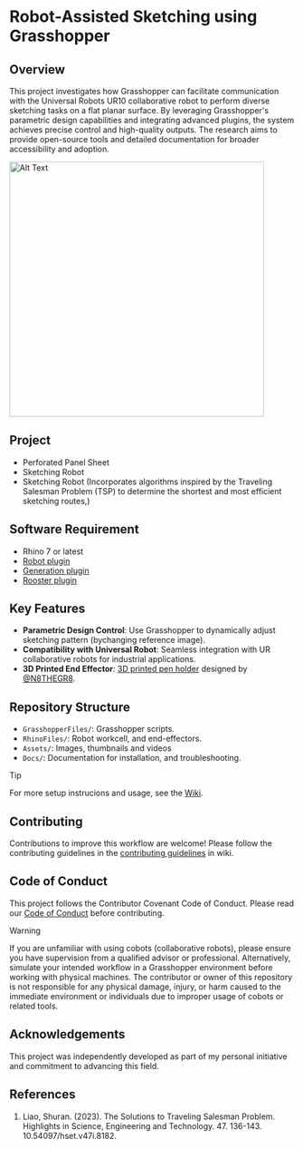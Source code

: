 # Robot-Assisted Sketching using Grasshopper

## Overview
This project investigates how Grasshopper can facilitate communication with the Universal Robots UR10 collaborative robot to perform diverse sketching tasks on a flat planar surface. By leveraging Grasshopper's parametric design capabilities and integrating advanced plugins, the system achieves precise control and high-quality outputs. The research aims to provide open-source tools and detailed documentation for broader accessibility and adoption.

<img src="https://github.com/LoyWeiWin/Grasshopper_UR_RobotAssistedSketching/blob/main/Assets/Thumbnails/Vid_RoboticSketching.gif" alt="Alt Text" width="450">


## Project
- Perforated Panel Sheet
- Sketching Robot
- Sketching Robot (Incorporates algorithms inspired by the Traveling Salesman Problem (TSP) to determine the shortest and most efficient sketching routes,)

## Software Requirement
- Rhino 7 or latest
- [Robot plugin](https://github.com/visose/Robots)
- [Generation plugin](https://www.food4rhino.com/en/app/generation)
- [Rooster plugin](https://www.food4rhino.com/en/app/rooster)

## Key Features
- **Parametric Design Control**: Use Grasshopper to dynamically adjust sketching pattern (bychanging reference image).
- **Compatibility with Universal Robot**: Seamless integration with UR collaborative robots for industrial applications.
- **3D Printed End Effector**: [3D printed pen holder](https://www.printables.com/model/259360-robot-spring-loaded-sharpie-end-effector-eoat-for-) designed by [@N8THEGR8](https://www.printables.com/@N8THEGR8_239577).  

## Repository Structure
- `GrasshopperFiles/`: Grasshopper scripts.
- `RhinoFiles/`: Robot workcell, and end-effectors.
- `Assets/`: Images, thumbnails and videos
- `Docs/`: Documentation for installation, and troubleshooting.

> [!TIP]
> For more setup instrucions and usage, see the [Wiki](https://github.com/LoyWeiWin/Grasshopper_UR_RobotAssistedSketching/wiki).

## Contributing
Contributions to improve this workflow are welcome! Please follow the contributing guidelines in the [contributing guidelines](https://github.com/LoyWeiWin/Grasshopper_UR_RobotAssistedSketching/wiki/05_Contributing-Guidelines.md) in wiki.

## Code of Conduct
This project follows the Contributor Covenant Code of Conduct. Please read our [Code of Conduct](CODE_OF_CONDUCT.md) before contributing.

> [!WARNING]  
> If you are unfamiliar with using cobots (collaborative robots), please ensure you have supervision from a qualified advisor or professional. Alternatively, simulate your intended workflow in a Grasshopper environment before working with physical machines.
> The contributor or owner of this repository is not responsible for any physical damage, injury, or harm caused to the immediate environment or individuals due to improper usage of cobots or related tools.

## Acknowledgements
This project was independently developed as part of my personal initiative and commitment to advancing this field.

## References
1. Liao, Shuran. (2023). The Solutions to Traveling Salesman Problem. Highlights in Science, Engineering and Technology. 47. 136-143. 10.54097/hset.v47i.8182. 




